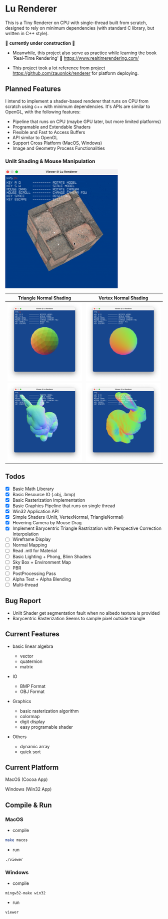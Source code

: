 # Lu Renderer

This is a Tiny Renderer on CPU with single-thread built from scratch, designed to rely on minimum dependencies (with standard C library, but written in C++ style).

:construction: **currently under construction** :construction:

- Meanwhile, this project also serve as practice while learning the book 'Real-Time Rendering' :book: https://www.realtimerendering.com/

- This project took a lot reference from project https://github.com/zauonlok/renderer for platform deploying.

## Planned Features

I intend to implement a shader-based renderer that runs on CPU from scratch using c++ with minimum dependencies. It's APIs are similar to OpenGL, with the following features:

- Pipeline that runs on CPU (maybe GPU later, but more limited platforms)
- Programable and Extendable Shaders
- Flexible and Fast to Access Buffers
- API similar to OpenGL
- Support Cross Platform (MacOS, Windows)
- Image and Geometry Process Functionalities

### Unlit Shading & Mouse Manipulation

<img src="images/unlit_shading.gif" width="360px" />

Triangle Normal Shading    |  Vertex Normal Shading
:-------------------------:|:-------------------------:
<img src="images/triangle_normal_shading_2.png" width="360px" />  |  <img src="images/vertex_normal_shading_2.png" width="360px" />
<img src="images/triangle_normal_shading.png" width="360px" />  |  <img src="images/vertex_normal_shading.png" width="360px" />

## Todos

- [x] Basic Math Liberary
- [x] Basic Resource IO (.obj, .bmp)
- [x] Basic Rasterization Implementation
- [x] Basic Graphics Pipeline that runs on single thread
- [x] Win32 Application API
- [x] Simple Shaders (Unlit, VertexNormal, TriangleNormal)
- [x] Hovering Camera by Mouse Drag
- [x] Implement Barycentric Triangle Rastrization with Perspective Correction Interpolation
- [ ] Wireframe Display
- [ ] Normal Mapping
- [ ] Read .mtl for Material
- [ ] Basic Lighting + Phong, Blinn Shaders
- [ ] Sky Box + Environment Map
- [ ] PBR
- [ ] PostProcessing Pass
- [ ] Alpha Test + Alpha Blending
- [ ] Multi-thread

## Bug Report

- Unlit Shader get segmentation fault when no albedo texture is provided
- Barycentric Rasterization Seems to sample pixel outside triangle

## Current Features

- basic linear algebra
  - vector
  - quaternion
  - matrix

- IO
  - BMP Format
  - OBJ Format

- Graphics
  - basic rasterization algorithm
  - colormap
  - digit display
  - easy programable shader

- Others
  - dynamic array
  - quick sort

## Current Platform

MacOS (Cocoa App)

Windows (Win32 App)

## Compile & Run

### MacOS

- compile

```zsh
make macos
```

- run

```zsh
./viewer
```

### Windows 

- compile

```shell
mingw32-make win32
```

- run

```shell
viewer
```
